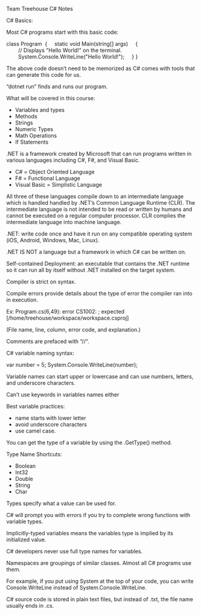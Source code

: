 Team Treehouse C# Notes

C# Basics: 

Most C# programs start with this basic code: 

class Program 
{
    static void Main(string[] args)
    {
        // Displays "Hello World!" on the terminal. 
        System.Console.WriteLine("Hello World!");
    }
}

The above code doesn’t need to be memorized as C# comes with tools that can generate this code for us. 

“dotnet run” finds and runs our program. 

What will be covered in this course: 

- Variables and types
- Methods
- Strings
- Numeric Types
- Math Operations
- If Statements

.NET is a framework created by Microsoft that can run programs written in various languages including C#, F#, and Visual Basic. 

- C# = Object Oriented Language
- F# = Functional Language
- Visual Basic = Simplistic Language

All three of these languages compile down to an intermediate language which is handled handled by .NET’s Common Language Runtime (CLR). The intermediate language is not intended to be read or written by humans and cannot be executed on a regular computer processor. CLR complies the intermediate language into machine language. 

.NET: write code once and have it run on any compatible operating system (iOS, Android, Windows, Mac, Linux).

.NET IS NOT a language but a framework in which C# can be written on. 

Self-contained Deployment: an executable that contains the .NET runtime so it can run all by itself without .NET installed on the target system. 

Compiler is strict on syntax. 

Compile errors provide details about the type of error the compiler ran into in execution. 

Ex: 
Program.cs(6,49): error CS1002: ; expected [/home/treehouse/workspace/workspace.csproj]

(File name, line, column, error code, and explanation.)

Comments are prefaced with “//“.

C# variable naming syntax: 

var number = 5;
System.Console.WriteLine(number);

Variable names can start upper or lowercase and can use numbers, letters, and underscore characters.

Can’t use keywords in variables names either

Best variable practices: 
- name starts with lower letter
- avoid underscore characters
- use camel case.

You can get the type of a variable by using the .GetType() method.

Type Name Shortcuts: 

- Boolean 
- Int32
- Double
- String 
- Char

Types specify what a value can be used for. 

C# will prompt you with errors if you try to complete wrong functions with variable types. 

Implicitly-typed variables means the variables type is implied by its initialized value. 

C# developers never use full type names for variables.

Namespaces are groupings of similar classes. Almost all C# programs use them.

For example, if you put using System at the top of your code, you can write Console.WriteLine instead of System.Console.WriteLine.

C# source code is stored in plain text files, but instead of .txt, the file name usually ends in .cs.
